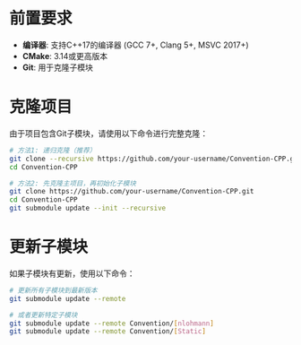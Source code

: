 # 前置要求

- **编译器**: 支持C++17的编译器 (GCC 7+, Clang 5+, MSVC 2017+)
- **CMake**: 3.14或更高版本
- **Git**: 用于克隆子模块

# 克隆项目

由于项目包含Git子模块，请使用以下命令进行完整克隆：

```bash
# 方法1: 递归克隆（推荐）
git clone --recursive https://github.com/your-username/Convention-CPP.git
cd Convention-CPP

# 方法2: 先克隆主项目，再初始化子模块
git clone https://github.com/your-username/Convention-CPP.git
cd Convention-CPP
git submodule update --init --recursive
```

# 更新子模块

如果子模块有更新，使用以下命令：

```bash
# 更新所有子模块到最新版本
git submodule update --remote

# 或者更新特定子模块
git submodule update --remote Convention/[nlohmann]
git submodule update --remote Convention/[Static]
```
